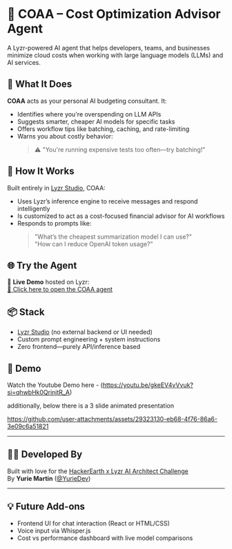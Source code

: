 # 💸 COAA – Cost Optimization Advisor Agent

A Lyzr-powered AI agent that helps developers, teams, and businesses minimize cloud costs when working with large language models (LLMs) and AI services.

## 🚀 What It Does

**COAA** acts as your personal AI budgeting consultant. It:
- Identifies where you're overspending on LLM APIs
- Suggests smarter, cheaper AI models for specific tasks
- Offers workflow tips like batching, caching, and rate-limiting
- Warns you about costly behavior:  
  > ⚠️ "You're running expensive tests too often—try batching!"

## 🧠 How It Works

Built entirely in [Lyzr Studio](https://studio.lyzr.ai), COAA:
- Uses Lyzr’s inference engine to receive messages and respond intelligently
- Is customized to act as a cost-focused financial advisor for AI workflows
- Responds to prompts like:
  > "What’s the cheapest summarization model I can use?"  
  > "How can I reduce OpenAI token usage?"

## 🌐 Try the Agent

🧪 **Live Demo** hosted on Lyzr:  
[🔗 Click here to open the COAA agent](https://studio.lyzr.ai/agent/686bff236cc2cda0d0a1a122/)  


## 📦 Stack

- [Lyzr Studio](https://studio.lyzr.ai) (no external backend or UI needed)
- Custom prompt engineering + system instructions
- Zero frontend—purely API/inference based

## 🎥  Demo
Watch the Youtube Demo here - (https://youtu.be/gkeEV4vVvuk?si=qhwbHk0QrinjtR_A)


additionally, below there is a 3 slide animated presentation 


https://github.com/user-attachments/assets/29323130-eb68-4f76-86a6-3e09c6a51821


---

## 👨‍💻 Developed By

Built with love for the [HackerEarth x Lyzr AI Architect Challenge](https://www.hackerearth.com/challenges/hackathon/lyzr/)  
By **Yurie Martin** ([@YurieDev](https://github.com/YurieDev))

---

## 💡 Future Add-ons

- Frontend UI for chat interaction (React or HTML/CSS)
- Voice input via Whisper.js
- Cost vs performance dashboard with live model comparisons
